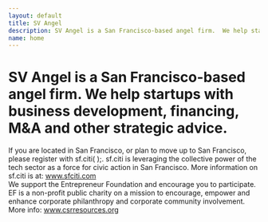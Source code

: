 ```yaml
---
layout: default
title: SV Angel
description: SV Angel is a San Francisco-based angel firm.  We help startups with business development, financing, M&A and other strategic advice.
name: home
---
```


<h1 class="mission-statement">
  <span class="company-name">SV Angel</span> is a San Francisco-based angel firm. We help startups with business development, financing, M&A and other strategic advice.
</h1>

<div class="features">
  <div class="feature">
    If you are located in San Francisco, or plan to move up to San Francisco, please register with sf.citi( );. sf.citi is leveraging the collective power of the tech sector as a force for civic action in San Francisco. More information on sf.citi is at:
    <a href="http://www.sfciti.com">www.sfciti.com</a>
  </div>

  <div class="feature">
    We support the Entrepreneur Foundation and encourage you to participate. EF is a non-profit public charity on a mission to encourage, empower and enhance corporate philanthropy and corporate community involvement. More info:
    <a href="http://www.csrresources.org/">www.csrresources.org</a>
  </div>
</div>
